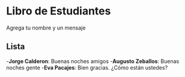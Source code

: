 # Libro de Estudiantes

Agrega tu nombre y un mensaje

## Lista

-**Jorge Calderon**: Buenas noches amigos
-**Augusto Zeballos**: Buenas noches gente
-**Eva Pacajes**: Bien gracias. ¿Cómo están ustedes?
